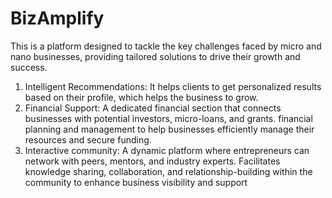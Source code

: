 # BizAmplify

This is a platform designed to tackle the key challenges faced by micro
and nano businesses, providing tailored solutions to drive their growth and success.
1. Intelligent Recommendations: It helps clients to get personalized results 
based on their profile, which helps the business to grow.
2. Financial Support: A dedicated financial section that connects businesses 
with potential investors, micro-loans, and grants. financial planning and 
management to help businesses efficiently manage their resources and 
secure funding.
3. Interactive community: A dynamic platform where entrepreneurs can 
network with peers, mentors, and industry experts. Facilitates knowledge 
sharing, collaboration, and relationship-building within the community to 
enhance business visibility and support

